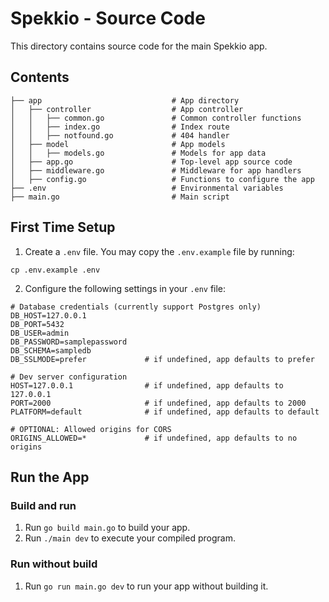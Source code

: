 # Spekkio - Source Code

This directory contains source code for the main Spekkio app.

## Contents

```
├── app                             # App directory
│   ├── controller                  # App controller
│   │   ├── common.go               # Common controller functions
│   │   ├── index.go                # Index route
│   │   ├── notfound.go             # 404 handler
│   ├── model                       # App models
│   │   ├── models.go               # Models for app data
│   ├── app.go                      # Top-level app source code
│   ├── middleware.go               # Middleware for app handlers
│   ├── config.go                   # Functions to configure the app
├── .env                            # Environmental variables
├── main.go                         # Main script
```

## First Time Setup

1. Create a `.env` file. You may copy the `.env.example` file by running:
```
cp .env.example .env
```

2. Configure the following settings in your `.env` file:
```
# Database credentials (currently support Postgres only)
DB_HOST=127.0.0.1
DB_PORT=5432
DB_USER=admin
DB_PASSWORD=samplepassword
DB_SCHEMA=sampledb
DB_SSLMODE=prefer             # if undefined, app defaults to prefer

# Dev server configuration
HOST=127.0.0.1                # if undefined, app defaults to 127.0.0.1
PORT=2000                     # if undefined, app defaults to 2000
PLATFORM=default              # if undefined, app defaults to default

# OPTIONAL: Allowed origins for CORS
ORIGINS_ALLOWED=*             # if undefined, app defaults to no origins
```

## Run the App

### Build and run

1. Run `go build main.go` to build your app.
2. Run `./main dev` to execute your compiled program.

### Run without build

1. Run `go run main.go dev` to run your app without building it.

